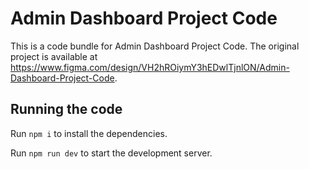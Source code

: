 
  # Admin Dashboard Project Code

  This is a code bundle for Admin Dashboard Project Code. The original project is available at https://www.figma.com/design/VH2hROiymY3hEDwlTjnlON/Admin-Dashboard-Project-Code.

  ## Running the code

  Run `npm i` to install the dependencies.

  Run `npm run dev` to start the development server.
  